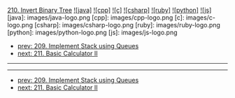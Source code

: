 [210. Invert Binary Tree](https://leetcode.com/problems/invert-binary-tree/)
[![java]](https://github.com/leetcode-study-group/leetcode-java-solutions/blob/master/210-invert-binary-tree.md)
[![cpp]](https://github.com/leetcode-study-group/leetcode-cpp-solutions/blob/master/210-invert-binary-tree.md)
[![c]](https://github.com/leetcode-study-group/leetcode-c-solutions/blob/master/210-invert-binary-tree.md)
[![csharp]](https://github.com/leetcode-study-group/leetcode-csharp-solutions/blob/master/210-invert-binary-tree.md)
[![ruby]](https://github.com/leetcode-study-group/leetcode-ruby-solutions/blob/master/210-invert-binary-tree.md)
[![python]](https://github.com/leetcode-study-group/leetcode-python-solutions/blob/master/210-invert-binary-tree.md)
[![js]](https://github.com/leetcode-study-group/leetcode-js-solutions/blob/master/210-invert-binary-tree.md)
[java]: images/java-logo.png
[cpp]: images/cpp-logo.png
[c]: images/c-logo.png
[csharp]: images/csharp-logo.png
[ruby]: images/ruby-logo.png
[python]: images/python-logo.png
[js]: images/js-logo.png

- [prev: 209. Implement Stack using Queues](209-implement-stack-using-queues.md)
- [next: 211. Basic Calculator II](211-basic-calculator-ii.md)

---


---

- [prev: 209. Implement Stack using Queues](209-implement-stack-using-queues.md)
- [next: 211. Basic Calculator II](211-basic-calculator-ii.md)
